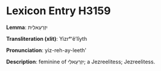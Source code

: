 # Lexicon Entry H3159

**Lemma**: יִזְרְעֵאלִית

**Transliteration (xlit)**: Yizrᵉʻêʼlîyth

**Pronunciation**: yiz-reh-ay-leeth'

**Description**:
feminine of יִזְרְעֵאלִי; a Jezreelitess; Jezreelitess.
